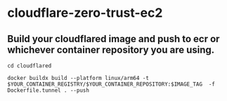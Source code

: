 # cloudflare-zero-trust-ec2

## Build your cloudflared image and push to ecr or whichever container repository you are using.

``cd cloudflared``

``docker buildx build --platform linux/arm64 -t $YOUR_CONTAINER_REGISTRY/$YOUR_CONTAINER_REPOSITORY:$IMAGE_TAG  -f Dockerfile.tunnel . --push``